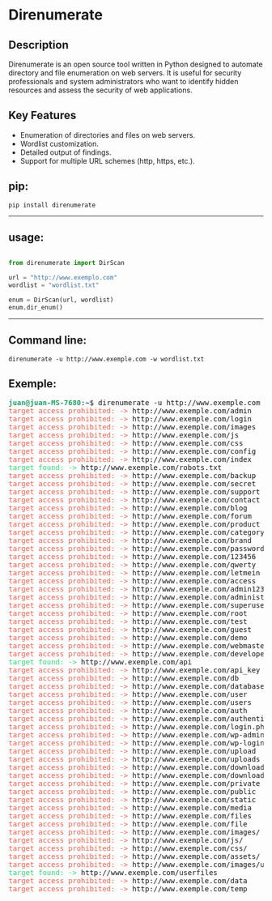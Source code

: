 # Direnumerate

## Description

Direnumerate is an open source tool written in Python designed to automate directory and file enumeration on web servers. It is useful for security professionals and system administrators who want to identify hidden resources and assess the security of web applications.

## Key Features

- Enumeration of directories and files on web servers.
- Wordlist customization.
- Detailed output of findings.
- Support for multiple URL schemes (http, https, etc.).

## pip:

    pip install direnumerate

-----------------

## usage:

```python

from direnumerate import DirScan

url = "http://www.exemplo.com"
wordlist = "wordlist.txt"

enum = DirScan(url, wordlist)
enum.dir_enum()
```

----------

## Command line:

    direnumerate -u http://www.exemple.com -w wordlist.txt

## Exemple:

<pre><font color="#26A269"><b>juan@juan-MS-7680</b></font>:<font color="#12488B"><b>~</b></font>$ direnumerate -u http://www.exemple.com -w wordlist.txt
<font color="#F66151">target access prohibited: -&gt; </font>http://www.exemple.com/admin
<font color="#F66151">target access prohibited: -&gt; </font>http://www.exemple.com/login
<font color="#F66151">target access prohibited: -&gt; </font>http://www.exemple.com/images
<font color="#F66151">target access prohibited: -&gt; </font>http://www.exemple.com/js
<font color="#F66151">target access prohibited: -&gt; </font>http://www.exemple.com/css
<font color="#F66151">target access prohibited: -&gt; </font>http://www.exemple.com/config
<font color="#F66151">target access prohibited: -&gt; </font>http://www.exemple.com/index
<font color="#33DA7A">target found: -&gt; </font>http://www.exemple.com/robots.txt
<font color="#F66151">target access prohibited: -&gt; </font>http://www.exemple.com/backup
<font color="#F66151">target access prohibited: -&gt; </font>http://www.exemple.com/secret
<font color="#F66151">target access prohibited: -&gt; </font>http://www.exemple.com/support
<font color="#F66151">target access prohibited: -&gt; </font>http://www.exemple.com/contact
<font color="#F66151">target access prohibited: -&gt; </font>http://www.exemple.com/blog
<font color="#F66151">target access prohibited: -&gt; </font>http://www.exemple.com/forum
<font color="#F66151">target access prohibited: -&gt; </font>http://www.exemple.com/product
<font color="#F66151">target access prohibited: -&gt; </font>http://www.exemple.com/category
<font color="#F66151">target access prohibited: -&gt; </font>http://www.exemple.com/brand
<font color="#F66151">target access prohibited: -&gt; </font>http://www.exemple.com/password
<font color="#F66151">target access prohibited: -&gt; </font>http://www.exemple.com/123456
<font color="#F66151">target access prohibited: -&gt; </font>http://www.exemple.com/qwerty
<font color="#F66151">target access prohibited: -&gt; </font>http://www.exemple.com/letmein
<font color="#F66151">target access prohibited: -&gt; </font>http://www.exemple.com/access
<font color="#F66151">target access prohibited: -&gt; </font>http://www.exemple.com/admin123
<font color="#F66151">target access prohibited: -&gt; </font>http://www.exemple.com/administrator
<font color="#F66151">target access prohibited: -&gt; </font>http://www.exemple.com/superuser
<font color="#F66151">target access prohibited: -&gt; </font>http://www.exemple.com/root
<font color="#F66151">target access prohibited: -&gt; </font>http://www.exemple.com/test
<font color="#F66151">target access prohibited: -&gt; </font>http://www.exemple.com/guest
<font color="#F66151">target access prohibited: -&gt; </font>http://www.exemple.com/demo
<font color="#F66151">target access prohibited: -&gt; </font>http://www.exemple.com/webmaster
<font color="#F66151">target access prohibited: -&gt; </font>http://www.exemple.com/developer
<font color="#33DA7A">target found: -&gt; </font>http://www.exemple.com/api
<font color="#F66151">target access prohibited: -&gt; </font>http://www.exemple.com/api_key
<font color="#F66151">target access prohibited: -&gt; </font>http://www.exemple.com/db
<font color="#F66151">target access prohibited: -&gt; </font>http://www.exemple.com/database
<font color="#F66151">target access prohibited: -&gt; </font>http://www.exemple.com/user
<font color="#F66151">target access prohibited: -&gt; </font>http://www.exemple.com/users
<font color="#F66151">target access prohibited: -&gt; </font>http://www.exemple.com/auth
<font color="#F66151">target access prohibited: -&gt; </font>http://www.exemple.com/authentication
<font color="#F66151">target access prohibited: -&gt; </font>http://www.exemple.com/login.php
<font color="#F66151">target access prohibited: -&gt; </font>http://www.exemple.com/wp-admin
<font color="#F66151">target access prohibited: -&gt; </font>http://www.exemple.com/wp-login.php
<font color="#F66151">target access prohibited: -&gt; </font>http://www.exemple.com/upload
<font color="#F66151">target access prohibited: -&gt; </font>http://www.exemple.com/uploads
<font color="#F66151">target access prohibited: -&gt; </font>http://www.exemple.com/download
<font color="#F66151">target access prohibited: -&gt; </font>http://www.exemple.com/downloads
<font color="#F66151">target access prohibited: -&gt; </font>http://www.exemple.com/private
<font color="#F66151">target access prohibited: -&gt; </font>http://www.exemple.com/public
<font color="#F66151">target access prohibited: -&gt; </font>http://www.exemple.com/static
<font color="#F66151">target access prohibited: -&gt; </font>http://www.exemple.com/media
<font color="#F66151">target access prohibited: -&gt; </font>http://www.exemple.com/files
<font color="#F66151">target access prohibited: -&gt; </font>http://www.exemple.com/file
<font color="#F66151">target access prohibited: -&gt; </font>http://www.exemple.com/images/
<font color="#F66151">target access prohibited: -&gt; </font>http://www.exemple.com/js/
<font color="#F66151">target access prohibited: -&gt; </font>http://www.exemple.com/css/
<font color="#F66151">target access prohibited: -&gt; </font>http://www.exemple.com/assets/
<font color="#F66151">target access prohibited: -&gt; </font>http://www.exemple.com/images/uploads
<font color="#33DA7A">target found: -&gt; </font>http://www.exemple.com/userfiles
<font color="#F66151">target access prohibited: -&gt; </font>http://www.exemple.com/data
<font color="#F66151">target access prohibited: -&gt; </font>http://www.exemple.com/temp
</pre>
